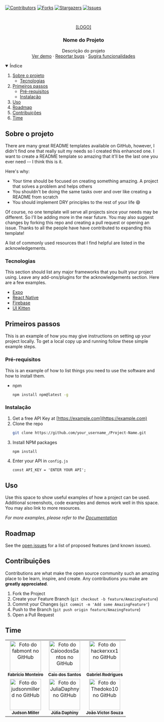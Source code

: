 [![Contributors][contributors-shield]][contributors-url]
[![Forks][forks-shield]][forks-url]
[![Stargazers][stars-shield]][stars-url]
[![Issues][issues-shield]][issues-url]

<br />
<p align="center">
  <a href="https://github.com/fabmont/pi-desenvolvimento-mobile-iesb">
    <!-- <img src="images/logo.png" alt="Logo" width="80" height="80"> -->
    [LOGO]
  </a>

  <h3 align="center">Nome do Projeto</h3>

  <p align="center">
    Descrição do projeto
    <br />
    <a href="https://link">Ver demo</a>
    ·
    <a href="https://github.com/fabmont/pi-desenvolvimento-mobile-iesb/issues">Reportar bugs</a>
    ·
    <a href="https://github.com/fabmont/pi-desenvolvimento-mobile-iesb/issues">Sugira funcionalidades</a>
  </p>
</p>

<details open="open">
  <summary>Índice</summary>
  <ol>
    <li>
      <a href="#sobre-o-projeto">Sobre o projeto</a>
      <ul>
        <li><a href="#tecnologias">Tecnologias</a></li>
      </ul>
    </li>
    <li>
      <a href="#primeiros-passos">Primeiros passos</a>
      <ul>
        <li><a href="#pré-requisitos">Pré-requisitos</a></li>
        <li><a href="#instalação">Instalação</a></li>
      </ul>
    </li>
    <li><a href="#uso">Uso</a></li>
    <li><a href="#roadmap">Roadmap</a></li>
    <li><a href="#contribuições">Contribuições</a></li>
    <li><a href="#time">Time</a></li>
  </ol>
</details>

## Sobre o projeto

There are many great README templates available on GitHub, however, I didn't find one that really suit my needs so I created this enhanced one. I want to create a README template so amazing that it'll be the last one you ever need -- I think this is it.

Here's why:

- Your time should be focused on creating something amazing. A project that solves a problem and helps others
- You shouldn't be doing the same tasks over and over like creating a README from scratch
- You should implement DRY principles to the rest of your life :smile:

Of course, no one template will serve all projects since your needs may be different. So I'll be adding more in the near future. You may also suggest changes by forking this repo and creating a pull request or opening an issue. Thanks to all the people have have contributed to expanding this template!

A list of commonly used resources that I find helpful are listed in the acknowledgements.

### Tecnologias

This section should list any major frameworks that you built your project using. Leave any add-ons/plugins for the acknowledgements section. Here are a few examples.

- [Expo](https://expo.dev)
- [React Native](https://reactnative.dev)
- [Firebase](https://firebase.com)
- [UI Kitten](https://akveo.github.io/react-native-ui-kitten/)

## Primeiros passos

This is an example of how you may give instructions on setting up your project locally.
To get a local copy up and running follow these simple example steps.

### Pré-requisitos

This is an example of how to list things you need to use the software and how to install them.

- npm
  ```sh
  npm install npm@latest -g
  ```

### Instalação

1. Get a free API Key at [https://example.com](https://example.com)
2. Clone the repo
   ```sh
   git clone https://github.com/your_username_/Project-Name.git
   ```
3. Install NPM packages
   ```sh
   npm install
   ```
4. Enter your API in `config.js`
   ```JS
   const API_KEY = 'ENTER YOUR API';
   ```

## Uso

Use this space to show useful examples of how a project can be used. Additional screenshots, code examples and demos work well in this space. You may also link to more resources.

_For more examples, please refer to the [Documentation](https://example.com)_

## Roadmap

See the [open issues](https://github.com/fabmont/pi-desenvolvimento-mobile-iesb/issues) for a list of proposed features (and known issues).

## Contribuições

Contributions are what make the open source community such an amazing place to be learn, inspire, and create. Any contributions you make are **greatly appreciated**.

1. Fork the Project
2. Create your Feature Branch (`git checkout -b feature/AmazingFeature`)
3. Commit your Changes (`git commit -m 'Add some AmazingFeature'`)
4. Push to the Branch (`git push origin feature/AmazingFeature`)
5. Open a Pull Request

## Time

<table>
  <tr>
    <td align="center">
      <a href="https://github.com/fabmont">
        <img src="https://avatars.githubusercontent.com/u/43193827" width="100px;" alt="Foto do fabmont no GitHub"/><br>
        <sub>
          <b>Fabrício Monteiro</b>
        </sub>
      </a>
    </td>
    <td align="center">
      <a href="https://github.com/CaioodosSantos">
        <img src="https://avatars.githubusercontent.com/u/64568292" width="100px;" alt="Foto do CaioodosSantos no GitHub"/><br>
        <sub>
          <b>Caio dos Santos</b>
        </sub>
      </a>
    </td>
    <td align="center">
      <a href="https://github.com/hackerxxx1">
        <img src="https://avatars.githubusercontent.com/u/43994798" width="100px;" alt="Foto do hackerxxx1 no GitHub"/><br>
        <sub>
          <b>Gabriel Rodrigues</b>
        </sub>
      </a>
    </td>
  <tr>
    <td align="center">
      <a href="https://github.com/judsonmillerd">
        <img src="https://avatars.githubusercontent.com/u/83422031" width="100px;" alt="Foto do judsonmillerd no GitHub"/><br>
        <sub>
          <b>Judson Miller</b>
        </sub>
      </a>
    </td>
    <td align="center">
      <a href="https://github.com/JuliaDaphny">
        <img src="https://avatars.githubusercontent.com/u/61297824" width="100px;" alt="Foto do JuliaDaphny no GitHub"/><br>
        <sub>
          <b>Júlia Daphiny</b>
        </sub>
      </a>
    </td>
    <td align="center">
      <a href="https://github.com/Thedoko10">
        <img src="https://avatars.githubusercontent.com/u/61329787" width="100px;" alt="Foto do Thedoko10 no GitHub"/><br>
        <sub>
          <b>João Victor Souza</b>
        </sub>
      </a>
    </td>
  </tr>
</table>

<!-- MARKDOWN LINKS & IMAGES -->
<!-- https://www.markdownguide.org/basic-syntax/#reference-style-links -->

[contributors-shield]: https://img.shields.io/github/contributors/fabmont/pi-desenvolvimento-mobile-iesb.svg?style=for-the-badge
[contributors-url]: https://github.com/fabmont/pi-desenvolvimento-mobile-iesb/graphs/contributors
[forks-shield]: https://img.shields.io/github/forks/fabmont/pi-desenvolvimento-mobile-iesb.svg?style=for-the-badge
[forks-url]: https://github.com/fabmont/pi-desenvolvimento-mobile-iesb/network/members
[stars-shield]: https://img.shields.io/github/stars/fabmont/pi-desenvolvimento-mobile-iesb.svg?style=for-the-badge
[stars-url]: https://github.com/fabmont/pi-desenvolvimento-mobile-iesb/stargazers
[issues-shield]: https://img.shields.io/github/issues/fabmont/pi-desenvolvimento-mobile-iesb.svg?style=for-the-badge
[issues-url]: https://github.com/fabmont/pi-desenvolvimento-mobile-iesb/issues

<!-- [product-screenshot]: images/screenshot.png -->
